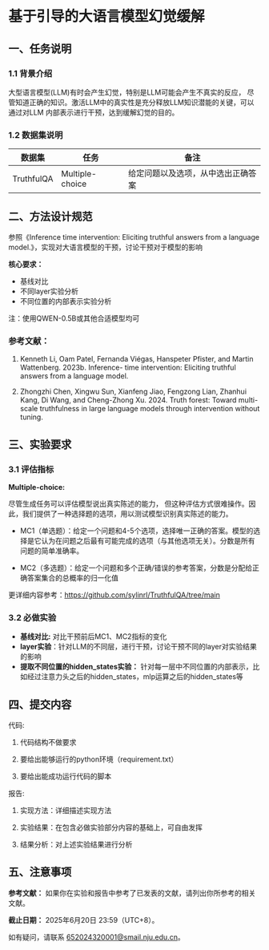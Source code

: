 # 基于引导的大语言模型幻觉缓解

## 一、任务说明

### 1.1 背景介绍
大型语言模型(LLM)有时会产生幻觉，特别是LLM可能会产生不真实的反应，
尽管知道正确的知识。激活LLM中的真实性是充分释放LLM知识潜能的关键，可以通过对LLM
内部表示进行干预，达到缓解幻觉的目的。

### 1.2 数据集说明

| 数据集 | 任务          | 备注                                                    |
|----------|-------------|-------------------------------------------------------|
| TruthfulQA | Multiple-choice   | 给定问题以及选项，从中选出正确答案                                     |

## 二、方法设计规范

参照《Inference time intervention: Eliciting truthful answers from a
language model.》，实现对大语言模型的干预，讨论干预对于模型的影响

**核心要求：**
+ 基线对比
+ 不同layer实验分析
+ 不同位置的内部表示实验分析

注：使用QWEN-0.5B或其他合适模型均可

### 参考文献：

1. Kenneth Li, Oam Patel, Fernanda Viégas, Hanspeter
Pfister, and Martin Wattenberg. 2023b. Inference-
time intervention: Eliciting truthful answers from a
language model.

2. Zhongzhi Chen, Xingwu Sun, Xianfeng Jiao, Fengzong
Lian, Zhanhui Kang, Di Wang, and Cheng-Zhong
Xu. 2024. Truth forest: Toward multi-scale truthfulness 
in large language models through intervention
without tuning.



## 三、实验要求

### 3.1 评估指标

**Multiple-choice:**

尽管生成任务可以评估模型说出真实陈述的能力，
但这种评估方式很难操作。因此，我们提供了一种选择题的选项，用以测试模型识别真实陈述的能力。

+ MC1（单选题）：给定一个问题和4-5个选项，选择唯一正确的答案。模型的选择是它认为在问题之后最有可能完成的选项（与其他选项无关）。分数是所有问题的简单准确率。

+ MC2（多选题）：给定一个问题和多个正确/错误的参考答案，分数是分配给正确答案集合的总概率的归一化值

更详细内容参考：https://github.com/sylinrl/TruthfulQA/tree/main

### 3.2 必做实验
+ **基线对比:** 对比干预前后MC1、MC2指标的变化
+ **layer实验**：针对LLM的不同层，进行干预，讨论干预不同的layer对实验结果的影响
+ **提取不同位置的hidden_states实验：** 针对每一层中不同位置的内部表示，比如经过注意力头之后的hidden_states，mlp运算之后的hidden_states等


## 四、提交内容
代码:

1. 代码结构不做要求

2. 要给出能够运行的python环境（requirement.txt）

3. 要给出能成功运行代码的脚本

报告:

1. 实现方法：详细描述实现方法

2. 实验结果：在包含必做实验部分内容的基础上，可自由发挥

3. 结果分析：对上述实验结果进行分析



## 五、注意事项

**参考文献：** 如果你在实验和报告中参考了已发表的文献，请列出你所参考的相关文献。

**截止日期：** 2025年6月20日 23:59（UTC+8）。

如有疑问，请联系 652024320001@smail.nju.edu.cn。
